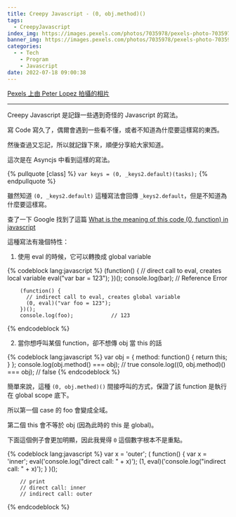 ```yaml
---
title: Creepy Javascript - (0, obj.method)()
tags:
  - CreepyJavascript
index_img: https://images.pexels.com/photos/7035978/pexels-photo-7035978.jpeg
banner_img: https://images.pexels.com/photos/7035978/pexels-photo-7035978.jpeg
categories:
  - - Tech
    - Program
    - Javascript
date: 2022-07-18 09:00:38
---
```


[Pexels 上由 Peter Lopez 拍攝的相片](https://www.pexels.com/zh-tw/photo/7035978/)

<hr/>

Creepy Javascript 是記錄一些遇到奇怪的 Javascript 的寫法。

寫 Code 寫久了，偶爾會遇到一些看不懂，或者不知道為什麼要這樣寫的東西。

然後查過又忘記，所以就記錄下來，順便分享給大家知道。
<br/>

這次是在 Asyncjs 中看到這樣的寫法。

{% pullquote [class] %}
`var keys = (0, _keys2.default)(tasks);`
{% endpullquote %}
<br/>

雖然知道 `(0, _keys2.default)` 這種寫法會回傳 `_keys2.default`，但是不知道為什麼要這樣寫。

查了一下 Google 找到了這篇 [What is the meaning of this code (0, function) in javascript](https://stackoverflow.com/questions/40967162/what-is-the-meaning-of-this-code-0-function-in-javascript)

這種寫法有幾個特性：

1. 使用 eval 的時候，它可以轉換成 global variable

{% codeblock lang:javascript %}
        (function() {
          // direct call to eval, creates local variable
          eval("var bar = 123");
        })();
        console.log(bar);            // Reference Error

        (function() {
          // indirect call to eval, creates global variable
          (0, eval)("var foo = 123");
        })();
        console.log(foo);            // 123
{% endcodeblock %}

2. 當你想呼叫某個 function，卻不想傳 obj 當 this 的話

{% codeblock lang:javascript %}
        var obj = {
          method: function() { return this; }
        };
        console.log(obj.method() === obj);     // true
        console.log((0, obj.method)() === obj); // false
{% endcodeblock %}

簡單來說，這種 `(0, obj.methed)()` 間接呼叫的方式，保證了該 function 是執行在 global scope 底下。

所以第一個 case 的 foo 會變成全域。

第二個 this 會不等於 obj (因為此時的 this 是 global)。
<br/>

下面這個例子會更加明顯，因此我覺得 `0` 這個數字根本不是重點。

{% codeblock lang:javascript %}
        var x = 'outer';
        (
          function() {
            var x = 'inner';
            eval('console.log("direct call: " + x)');
            (1, eval)('console.log("indirect call: " + x)');
          }
        )();

        // print
        // direct call: inner
        // indirect call: outer
{% endcodeblock %}

